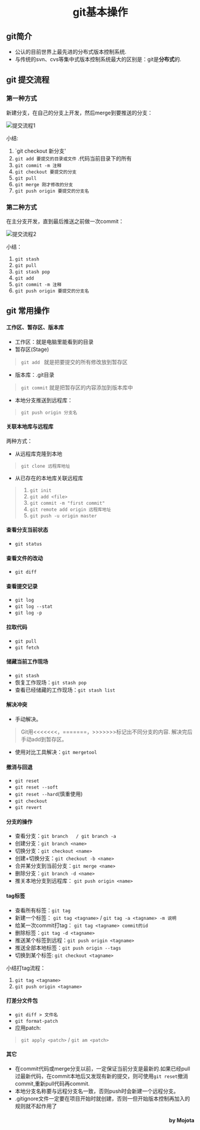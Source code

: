 <h1 style="text-align:center">git基本操作</h1>

## git简介

* 公认的目前世界上最先进的分布式版本控制系统.
* 与传统的svn、cvs等集中式版本控制系统最大的区别是：git是**分布式**的.

## git 提交流程

### 第一种方式
新建分支，在自己的分支上开发，然后merge到要推送的分支：

![提交流程1](push1.png)


小结:

1. `git checkout 新分支'
2. `git add 要提交的目录或文件` .代码当前目录下的所有
3. `git commit -m 注释`
4. `git checkout 要提交的分支`
5. `git pull`
6. `git merge 刚才修改的分支`
7. `git push origin 要提交的分支名`


### 第二种方式
在主分支开发，直到最后推送之前做一次commit：

![提交流程2](push2.png)

小结：

1. `git stash`
2. `git pull`
3. `git stash pop`
4. `git add`
5. `git commit -m 注释`
6. `git push origin 要提交的分支名`




## git 常用操作

#### 工作区、暂存区、版本库
* 工作区：就是电脑里能看到的目录
* 暂存区(Stage)
> `git add ` 就是把要提交的所有修改放到暂存区
* 版本库：.git目录
> `git commit` 就是把暂存区的内容添加到版本库中
* 本地分支推送到远程库：
> `git push origin 分支名`


#### 关联本地库与远程库
两种方式：
* 从远程库克隆到本地
> `git clone 远程库地址`

* 从已存在的本地库关联远程库
> 1. `git init`
> 2. `git add <file>`
> 3. `git commit -m "first commit"`
> 4. `git remote add origin 远程库地址`
> 5. `git push -u origin master`


#### 查看分支当前状态

* `git status `




#### 查看文件的改动
* `git diff`




#### 查看提交记录
* `git log`
* `git log --stat`
* `git log -p`

#### 拉取代码
* `git pull`
* `git fetch`


#### 储藏当前工作现场
* `git stash`
* 恢复工作现场：`git stash pop`
* 查看已经储藏的工作现场：`git stash list`




#### 解决冲突  
* 手动解决。
> Git用<<<<<<<，=======，>>>>>>>标记出不同分支的内容.
解决完后手动add到暂存区。
* 使用对比工具解决：`git mergetool`



#### 撤消与回退
* `git reset`
* `git reset --soft`
* `git reset --hard`(慎重使用)
* `git checkout`
* `git revert`




#### 分支的操作
* 查看分支：`git branch   / git branch -a`
* 创建分支：`git branch <name>`
* 切换分支：`git checkout <name>`
* 创建+切换分支：`git checkout -b <name>`
* 合并某分支到当前分支：`git merge <name>`
* 删除分支：`git branch -d <name>`
* 推关本地分支到远程库： `git push origin <name>`




#### tag标签
* 查看所有标签：`git tag`
* 新建一个标签： `git tag <tagname>` / `git tag -a <tagname> -m 说明`
* 给某一次commit打tag： `git tag <tagname> commit的id`
* 删除标签：`git tag -d <tagname>`
* 推送某个标签到远程：`git push origin <tagname>`
* 推送全部本地标签：`git push origin --tags`
* 切换到某个标签: `git checkout <tagname>`

小结打tag流程：

1. `git tag <tagname>`
2. `git push origin <tagname>`




#### 打差分文件包
* `git diff > 文件名`
* `git format-patch`
* 应用patch:
> `git apply <patch>` / `git am <patch>`




#### 其它
*  在commit代码或merge分支以前，一定保证当前分支是最新的.如果已经pull过最新代码，在commit本地后又发现有新的提交，则可使用`git reset`撤消commit,重新pull代码再commit.
*  本地分支名称要与远程分支名一致，否则push时会新建一个远程分支。
* .gitignore文件一定要在项目开始时就创建，否则一但开始版本控制再加入的规则就不起作用了




<h4 style="text-align:right">by Mojota</h4>
